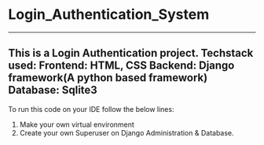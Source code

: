 # Login_Authentication_System
--------------------------------------------------------------------------------------------------------------------------------------------------
This is a Login Authentication project.
Techstack used:
Frontend: HTML, CSS
Backend: Django framework(A python based framework)
Database: Sqlite3
--------------------------------------------------------------------------------------------------------------------------------------------------
To run this code on your IDE follow the below lines:
1) Make your own virtual environment
2) Create your own Superuser on Django Administration & Database.
